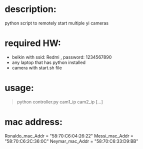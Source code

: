 # description:
python script to remotely start multiple yi cameras

# required HW:
- belkin with ssid: Redmi , password: 1234567890
- any laptop that has python installed
- camera with start.sh file

# usage:
> python controller.py cam1_ip cam2_ip [...]

# mac address:
Ronaldo_mac_Addr = "58:70:C6:04:26:22"
Messi_mac_Addr = "58:70:C6:2C:36:0C"
Neymar_mac_Addr = "58:70:C6:33:D9:BB"
